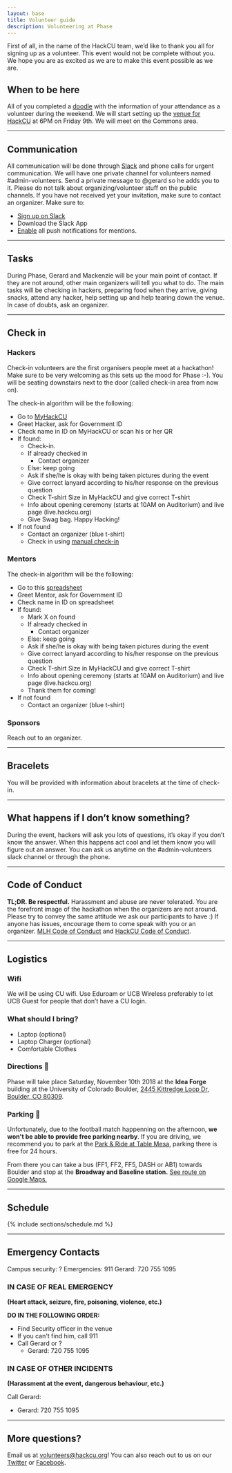 ```yaml
---
layout: base
title: Volunteer guide
description: Volunteering at Phase
---
```



First of all, in the name of the HackCU team, we’d like to thank you all for signing up as a volunteer. This event would not be complete without you. We hope you are as excited as we are to make this event possible as we are. 

## When to be here


All of you completed a [doodle](https://doodle.com/poll/c875uqdaqxqr3nv2c) with the information of your attendance as a volunteer during the weekend. We will start setting up the [venue for HackCU](https://goo.gl/maps/QkJmArtxC3t) at 6PM on Friday 9th. We will meet on the Commons area.

----

## Communication

All communication will be done through [Slack](https://hackcu.slack.com) and phone calls for urgent communication.
We will have one private channel for volunteers named #admin-volunteers. Send a private message to @gerard so he adds you to it.
Please do not talk about organizing/volunteer stuff on the public channels. If you have not received yet your invitation, make sure to contact an organizer. 
Make sure to:
- [Sign up on Slack](https://slack.hackcu.org)
- Download the Slack App
- [Enable](https://get.slack.help/hc/en-us/articles/201398457-Mobile-push-notifications) all push notifications for mentions.

----

## Tasks

During Phase, Gerard and Mackenzie will be your main point of contact. If they are not around, other main organizers will tell you what to do. The main tasks will be checking in hackers, preparing food when they arrive, giving snacks, attend any hacker, help setting up and help tearing down the venue. In case of doubts, ask an organizer.

----

## Check in

### Hackers

Check-in volunteers are the first organisers people meet at a hackathon! Make sure to be very welcoming as this sets up the mood for Phase :-). You will be seating downstairs next to the door (called check-in area from now on).

The check-in algorithm will be the following:
- Go to [MyHackCU](https://my.hackcu.org)
- Greet Hacker, ask for Government ID
- Check name in ID on MyHackCU or scan his or her QR
- If found:
  - Check-in.
  - If already checked in
    - Contact organizer
  - Else: keep going
  - Ask if she/he is okay with being taken pictures during the event
  - Give correct lanyard according to his/her response on the previous question
  - Check T-shirt Size in MyHackCU and give correct T-shirt
  - Info about opening ceremony (starts at 10AM on Auditorium) and live page (live.hackcu.org)
  - Give Swag bag. Happy Hacking!
- If not found
  - Contact an organizer (blue t-shirt) 
  - Check in using [manual check-in](https://docs.google.com/spreadsheets/d/1SM1GJPAbGPzDQDoTmGO5ceoKHlkxPhOJxrfhCefVtqc/edit?usp=sharing)

### Mentors

The check-in algorithm will be the following:
- Go to this [spreadsheet](https://docs.google.com/spreadsheets/d/1WJJUV6a4cRnYE26YlNmx0wtx8UvJJWo40coz-noSEEg/edit#gid=0)
- Greet Mentor, ask for Government ID
- Check name in ID on spreadsheet
- If found:
  - Mark X on found
  - If already checked in
    - Contact organizer
  - Else: keep going
  - Ask if she/he is okay with being taken pictures during the event
  - Give correct lanyard according to his/her response on the previous question
  - Check T-shirt Size in MyHackCU and give correct T-shirt
  - Info about opening ceremony (starts at 10AM on Auditorium) and live page (live.hackcu.org)
  - Thank them for coming!
- If not found
  - Contact an organizer (blue t-shirt) 


### Sponsors

Reach out to an organizer.

----

## Bracelets

You will be provided with information about bracelets at the time of check-in.


---


## What happens if I don’t know something?
During the event, hackers will ask you lots of questions, it’s okay if you don’t know the answer. When this happens act cool and let them know you will figure out an answer. You can ask us anytime on the #admin-volunteers slack channel or through the phone.


----
## Code of Conduct

**TL;DR. Be respectful.** Harassment and abuse are never tolerated. You are the forefront image of the hackathon when the organizers are not around. Please try to convey the same attitude we ask our participants to have :)
If anyone has issues, encourage them to come speak with you or an organizer. 
[MLH Code of Conduct](http://static.mlh.io/docs/mlh-code-of-conduct.pdf) and [HackCU Code of Conduct](https://my.hackcu.org/code_conduct/).


---
## Logistics 

### Wifi
We will be using CU wifi. Use Eduroam or UCB Wireless preferably to let UCB Guest for people that don’t have a CU login.

### What should I bring?
- Laptop (optional)
- Laptop Charger (optional)
- Comfortable Clothes

### Directions :round_pushpin:

Phase will take place Saturday, November 10th 2018 at the **Idea Forge** building at the University of Colorado Boulder, [2445 Kittredge Loop Dr, Boulder, CO 80309](https://goo.gl/maps/QkJmArtxC3t). 

### Parking :car:

Unfortunately, due to the football match happenning on the afternoon, **we won't be able to provide free parking nearby**. If you are driving, we recommend you to park at the [Park & Ride at Table Mesa](https://goo.gl/maps/amzucDUXTg32), parking there is free for 24 hours. 

From there you can take a bus (FF1, FF2, FF5, DASH or AB1) towards Boulder and stop at the **Broadway and Baseline station.** [See route on Google Maps.](https://www.google.com/maps/dir/Idea+Forge,+Boulder,+CO/PARK%E2%80%91N%E2%80%91RIDE,+5170+Table+Mesa+Dr,+Boulder,+CO+80305/@39.9939512,-105.2571256,15z/data=!4m15!4m14!1m5!1m1!1s0x876bedb575700325:0xa2ea7393cf7c4c6d!2m2!1d-105.2633885!2d40.0020079!1m5!1m1!1s0x876bed77db10cc37:0x148e6c81fc2d1689!2m2!1d-105.2331406!2d39.9865799!3e3!5i1)

----

## Schedule

{% include sections/schedule.md %}

----


## Emergency Contacts
Campus security: ?
Emergencies: 911
Gerard:  720 755 1095



### IN CASE OF REAL EMERGENCY
**(Heart attack, seizure, fire, poisoning, violence, etc.)**


**DO IN THE FOLLOWING ORDER:**
- Find Security officer in the venue
- If you can't find him, call 911
- Call Gerard or ?
  - Gerard:  720 755 1095 

### IN CASE OF OTHER INCIDENTS
**(Harassment at the event, dangerous behaviour, etc.)**

Call Gerard:
- Gerard: 720 755 1095 

---

## More questions?

Email us at [volunteers@hackcu.org](mailto:volunteers@hackcu.org)! You can also reach out to us on our [Twitter](https://twitter.com/hackcu) or [Facebook](https://www.facebook.com/HackCU/).



